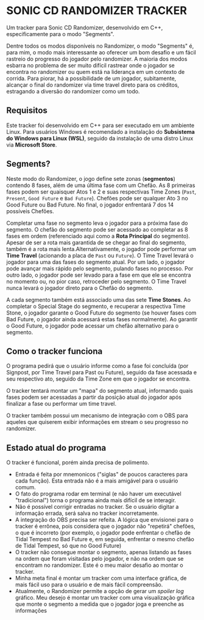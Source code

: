 # SONIC CD RANDOMIZER TRACKER

Um tracker para Sonic CD Randomizer, desenvolvido em C++, especificamente para o modo "Segments".

Dentre todos os modos disponíveis no Randomizer, o modo "Segments" é, para mim, o modo mais interessante ao oferecer um bom desafio e um fácil rastreio do progresso do jogador pelo randomizer. A maioria dos modos esbarra no problema de ser muito difícil rastrear onde o jogador se encontra no randomizer ou quem está na liderança em um contexto de corrida. Para piorar, há a possibilidade de um jogador, subitamente, alcançar o final do randomizer via time travel direto para os créditos, estragando a diversão do randomizer como um todo.

## Requisitos

Este tracker foi desenvolvido em C++ para ser executado em um ambiente Linux. Para usuários Windows é recomendado a instalação do **Subsistema do Windows para Linux (WSL)**, seguido da instalação de uma distro Linux via **Microsoft Store**.

## Segments?

Neste modo do Randomizer, o jogo define sete zonas (**segmentos**) contendo 8 fases, além de uma última fase com um Chefão. As 8 primeiras fases podem ser quaisquer Atos 1 e 2 e suas respectivas Time Zones (`Past`, `Present`, `Good Future` e `Bad Future`). Chefões pode ser qualquer Ato 3 no Good Future ou Bad Future. No final, o jogador enfrentará 7 dos 14 possíveis Chefões.

Completar uma fase no segmento leva o jogador para a próxima fase do segmento. O chefão do segmento pode ser acessado ao completar as 8 fases em ordem (referenciado aqui como a **Rota Principal** do segmento). Apesar de ser a rota mais garantida de se chegar ao final do segmento, também é a rota mais lenta.Alternativamente, o jogador pode performar um **Time Travel** (acionando a placa de `Past` ou `Future`). O Time Travel levará o jogador para uma das fases do segmento atual. Por um lado, o jogador pode avançar mais rápido pelo segmento, pulando fases no processo. Por outro lado, o jogador pode ser levado para a fase em que ele se encontra no momento ou, no pior caso, retroceder pelo segmento. O Time Travel nunca levará o jogador direto para o Chefão do segmento.

A cada segmento também está associado uma das sete **Time Stones**. Ao completar o Special Stage do segmento, e recuperar a respectiva Time Stone, o jogador garante o Good Future do segmento (se houver fases com Bad Future, o jogador ainda acessará estas fases normalmente). Ao garantir o Good Future, o jogador pode acessar um chefão alternativo para o segmento.

## Como o tracker funciona

O programa pedirá que o usuário informe como a fase foi concluída (por Signpost, por Time Travel para Past ou Future), seguido da fase acessada e seu respectivo ato, seguido da Time Zone em que o jogador se encontra.

O tracker tentará montar um "mapa" do segmento atual, informando quais fases podem ser acessadas a partir da posição atual do jogador após finalizar a fase ou performar um time travel.

O tracker também possui um mecanismo de integração com o OBS para aqueles que quiserem exibir informações em stream o seu progresso no randomizer.

## Estado atual do programa

O tracker é funcional, porém ainda precisa de polimento.
- Entrada é feita por mnemonicos ("siglas" de poucos caracteres para cada função). Esta entrada não é a mais amigável para o usuário comum.
- O fato do programa rodar em terminal (e não haver um executável "tradicional") torna o programa ainda mais difícil de se interagir.
- Não é possível corrigir entradas no tracker. Se o usuário digitar a informação errada, será salva no tracker incorretamente.
- A integração do OBS precisa ser refeita. A lógica que envisionei para o tracker é errônea, pois considera que o jogador não "repetirá" chefões, o que é incorreto (por exemplo, o jogador pode enfrentar o chefão de Tidal Tempest no Bad Future e, em seguida, enfrentar o mesmo chefão de Tidal Tempest, só que no Good Future)
- O tracker não consegue montar o segmento, apenas listando as fases na ordem que foram visitadas pelo jogador, e não na ordem que se encontram no randomizer. Este é o meu maior desafio ao montar o tracker.
- Minha meta final é montar um tracker com uma interface gráfica, de mais fácil uso para o usuário e de mais fácil compreensão.
- Atualmente, o Randomizer permite a opção de gerar um *spoiler log* gráfico. Meu desejo é montar um tracker com uma visualização gráfica que monte o segmento a medida que o jogador joga e preenche as informações
